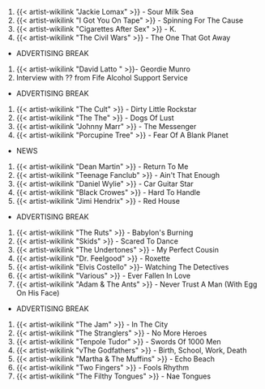 1. {{< artist-wikilink "Jackie Lomax" >}} - Sour Milk Sea
2. {{< artist-wikilink "I Got You On Tape" >}} - Spinning For The Cause
3. {{< artist-wikilink "Cigarettes After Sex" >}} - K.
4. {{< artist-wikilink "The Civil Wars" >}} - The One That Got Away

- ADVERTISING BREAK

1. {{< artist-wikilink "David Latto " >}}- Geordie Munro
2. Interview with ?? from Fife Alcohol Support Service

- ADVERTISING BREAK

1. {{< artist-wikilink "The Cult" >}} - Dirty Little Rockstar
2. {{< artist-wikilink "The The" >}} - Dogs Of Lust
3. {{< artist-wikilink "Johnny Marr" >}} - The Messenger
4. {{< artist-wikilink "Porcupine Tree" >}} - Fear Of A Blank Planet

- NEWS

1. {{< artist-wikilink "Dean Martin" >}} - Return To Me
2. {{< artist-wikilink "Teenage Fanclub" >}} - Ain't That Enough
3. {{< artist-wikilink "Daniel Wylie" >}} - Car Guitar Star
4. {{< artist-wikilink "Black Crowes" >}} - Hard To Handle
5. {{< artist-wikilink "Jimi Hendrix" >}} - Red House

- ADVERTISING BREAK

1. {{< artist-wikilink "The Ruts" >}} - Babylon's Burning
2. {{< artist-wikilink "Skids" >}} - Scared To Dance
3. {{< artist-wikilink "The Undertones" >}} - My Perfect Cousin
4. {{< artist-wikilink "Dr. Feelgood" >}} - Roxette
5. {{< artist-wikilink "Elvis Costello" >}}- Watching The Detectives
6. {{< artist-wikilink "Various" >}} - Ever Fallen In Love
7. {{< artist-wikilink "Adam & The Ants" >}} - Never Trust A Man (With Egg On His Face)

- ADVERTISING BREAK

1. {{< artist-wikilink "The Jam" >}} - In The City
2. {{< artist-wikilink "The Stranglers" >}} - No More Heroes
3. {{< artist-wikilink "Tenpole Tudor" >}} - Swords Of 1000 Men
4. {{< artist-wikilink "vThe Godfathers" >}} - Birth, School, Work, Death
5. {{< artist-wikilink "Martha & The Muffins" >}} - Echo Beach
6. {{< artist-wikilink "Two Fingers" >}} - Fools Rhythm
7. {{< artist-wikilink "The Filthy Tongues" >}} - Nae Tongues
